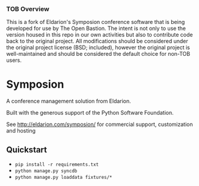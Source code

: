 ### TOB Overview

This is a fork of Eldarion's Symposion conference software that is being developed for use by The Open Bastion. The intent is not only to use the version housed in this repo in our own activities but also to contribute code back to the original project. All modifications should be considered under the original project license (BSD; included), however the original project is well-maintained and should be considered the default choice for non-TOB users.

# Symposion

A conference management solution from Eldarion.

Built with the generous support of the Python Software Foundation.

See http://eldarion.com/symposion/ for commercial support, customization and hosting

## Quickstart

- `pip install -r requirements.txt`
- `python manage.py syncdb`
- `python manage.py loaddata fixtures/*`
